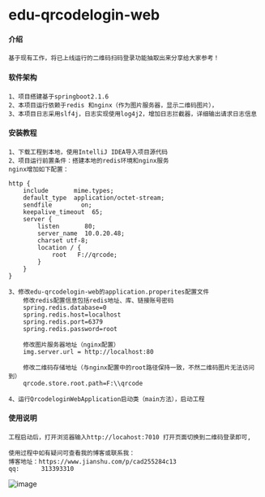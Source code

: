 # edu-qrcodelogin-web

#### 介绍
    基于现有工作，将已上线运行的二维码扫码登录功能抽取出来分享给大家参考！

#### 软件架构
    1、项目搭建基于springboot2.1.6
    2、本项目运行依赖于redis 和nginx（作为图片服务器，显示二维码图片），
    3、本项目日志采用slf4j，日志实现使用log4j2，增加日志拦截器，详细输出请求日志信息

#### 安装教程
    1、下载工程到本地，使用IntelliJ IDEA导入项目源代码
    2、项目运行前置条件：搭建本地的redis环境和nginx服务 
    nginx增加如下配置： 
    
    http {
        include       mime.types;
        default_type  application/octet-stream;
        sendfile        on;   
        keepalive_timeout  65;
        server {
            listen       80;
            server_name  10.0.20.48;
            charset utf-8;
            location / {
                root   F://qrcode;     
            }      
        }
    }

    3、修改edu-qrcodelogin-web的application.properites配置文件
        修改redis配置信息包括redis地址、库、链接账号密码
        spring.redis.database=0
        spring.redis.host=localhost
        spring.redis.port=6379
        spring.redis.password=root

        修改图片服务器地址（nginx配置）
        img.server.url = http://localhost:80

        修改二维码存储地址（与nginx配置中的root路径保持一致，不然二维码图片无法访问到）
        qrcode.store.root.path=F:\\qrcode
    
    4、运行QrcodeloginWebApplication启动类（main方法），启动工程

#### 使用说明
    工程启动后，打开浏览器输入http://locahost:7010 打开页面切换到二维码登录即可, 
       
    使用过程中如有疑问可查看我的博客或联系我：
    博客地址：https://www.jianshu.com/p/cad255284c13
    qq:      313393310
   


![image](https://user-images.githubusercontent.com/34114967/139221549-8bcf9634-34f4-4723-8c89-9d6a68b33c2d.png)


